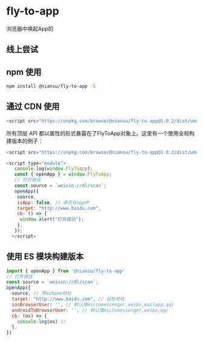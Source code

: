 # fly-to-app

浏览器中唤起App的

## 线上尝试

<!-- - 直接在浏览器中打开 [StackBlitz]('dd') 来尝试使用。 -->

## npm 使用

``` bash
npm install @niansu/fly-to-app -S
```

## 通过 CDN 使用

``` js
<script src="https://unpkg.com/browse/@niansu/fly-to-app@1.0.2/dist/umd/index.umd.js"></script>
```

所有顶层 API 都以属性的形式暴露在了FlyToApp对象上。这里有一个使用全局构建版本的例子：

``` js
<script src="https://unpkg.com/browse/@niansu/fly-to-app@1.0.2/dist/umd/index.umd.js"></script>

<script type="module">
   console.log(window.FlyToApp);
   const { openApp } = window.FlyToApp;
   // 打开微信
   const source = `weixin://dl/scan`;
   openApp({
    source,
    isApp: false, // 是否在app中
    target: "http://www.baidu.com",
    cb: () => {
     window.alert("打开成功");
    },
   });
  </script>
```

## 使用 ES 模块构建版本

``` javascript
import { openApp } from '@niansu/fly-to-app'
// 打开微信
const source = `weixin://dl/scan`;
openApp({
  source, // 带scheme地址
  target: "http://www.baidu.com", // 目标地址
  iosBrowserUser: '', // 默认值micromessenger,weibo,mailapp,qq/
  androidToBrowserUser: '', // 默认值micromessenger,weibo,qq/
  cb: (os) => {
    console.log(os) //
  },
})

```
